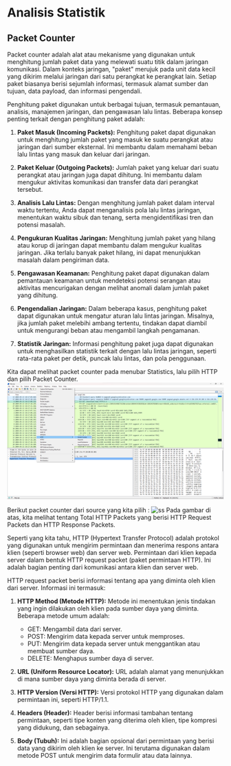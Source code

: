# Analisis Statistik

## Packet Counter
Packet counter adalah alat atau mekanisme yang digunakan untuk menghitung jumlah paket data yang melewati suatu titik dalam jaringan komunikasi. Dalam konteks jaringan, "paket" merujuk pada unit data kecil yang dikirim melalui jaringan dari satu perangkat ke perangkat lain. Setiap paket biasanya berisi sejumlah informasi, termasuk alamat sumber dan tujuan, data payload, dan informasi pengendali.

Penghitung paket digunakan untuk berbagai tujuan, termasuk pemantauan, analisis, manajemen jaringan, dan pengawasan lalu lintas. Beberapa konsep penting terkait dengan penghitung paket adalah:
1.  **Paket Masuk (Incoming Packets):** Penghitung paket dapat digunakan untuk menghitung jumlah paket yang masuk ke suatu perangkat atau jaringan dari sumber eksternal. Ini membantu dalam memahami beban lalu lintas yang masuk dan keluar dari jaringan.
    
2.  **Paket Keluar (Outgoing Packets):** Jumlah paket yang keluar dari suatu perangkat atau jaringan juga dapat dihitung. Ini membantu dalam mengukur aktivitas komunikasi dan transfer data dari perangkat tersebut.
    
3.  **Analisis Lalu Lintas:** Dengan menghitung jumlah paket dalam interval waktu tertentu, Anda dapat menganalisis pola lalu lintas jaringan, menentukan waktu sibuk dan tenang, serta mengidentifikasi tren dan potensi masalah.
    
4.  **Pengukuran Kualitas Jaringan:** Menghitung jumlah paket yang hilang atau korup di jaringan dapat membantu dalam mengukur kualitas jaringan. Jika terlalu banyak paket hilang, ini dapat menunjukkan masalah dalam pengiriman data.
    
5.  **Pengawasan Keamanan:** Penghitung paket dapat digunakan dalam pemantauan keamanan untuk mendeteksi potensi serangan atau aktivitas mencurigakan dengan melihat anomali dalam jumlah paket yang dihitung.
    
6.  **Pengendalian Jaringan:** Dalam beberapa kasus, penghitung paket dapat digunakan untuk mengatur aturan lalu lintas jaringan. Misalnya, jika jumlah paket melebihi ambang tertentu, tindakan dapat diambil untuk mengurangi beban atau mengambil langkah pengamanan.
    
7.  **Statistik Jaringan:** Informasi penghitung paket juga dapat digunakan untuk menghasilkan statistik terkait dengan lalu lintas jaringan, seperti rata-rata paket per detik, puncak lalu lintas, dan pola penggunaan.

Kita dapat melihat packet counter pada menubar Statistics, lalu pilih HTTP dan pilih Packet Counter.
![ss](../assets/get-pc.png)

Berikut packet counter dari source yang kita pilih :
 ![ss](../assets/pc.png)
Pada gambar di atas, kita melihat tentang Total HTTP Packets yang berisi HTTP Request Packets dan HTTP Response Packets. 

Seperti yang kita tahu, HTTP (Hypertext Transfer Protocol) adalah protokol yang digunakan untuk mengirim permintaan dan menerima respons antara klien (seperti browser web) dan server web. Permintaan dari klien kepada server dalam bentuk HTTP request packet (paket permintaan HTTP). Ini adalah bagian penting dari komunikasi antara klien dan server web.

HTTP request packet berisi informasi tentang apa yang diminta oleh klien dari server. Informasi ini termasuk:

1.  **HTTP Method (Metode HTTP):** Metode ini menentukan jenis tindakan yang ingin dilakukan oleh klien pada sumber daya yang diminta. Beberapa metode umum adalah:
    
    -   GET: Mengambil data dari server.
    -   POST: Mengirim data kepada server untuk memproses.
    -   PUT: Mengirim data kepada server untuk menggantikan atau membuat sumber daya.
    -   DELETE: Menghapus sumber daya di server.
2.  **URL (Uniform Resource Locator):** URL adalah alamat yang menunjukkan di mana sumber daya yang diminta berada di server.
    
3.  **HTTP Version (Versi HTTP):** Versi protokol HTTP yang digunakan dalam permintaan ini, seperti HTTP/1.1.
    
4.  **Headers (Header):** Header berisi informasi tambahan tentang permintaan, seperti tipe konten yang diterima oleh klien, tipe kompresi yang didukung, dan sebagainya.
    
5.  **Body (Tubuh):** Ini adalah bagian opsional dari permintaan yang berisi data yang dikirim oleh klien ke server. Ini terutama digunakan dalam metode POST untuk mengirim data formulir atau data lainnya.